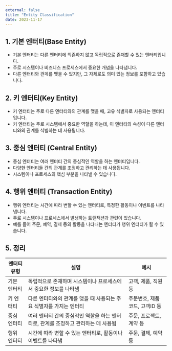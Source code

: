 ```yaml
---
external: false
title: "Entity Classification"
date: 2023-11-17
---
```


## 1. 기본 엔터티(Base Entity)

- 기본 엔터티는 다른 엔터티에 의존하지 않고 독립적으로 존재할 수 있는 엔터티입니다.
- 주로 시스템이나 비즈니스 프로세스에서 중요한 개념을 나타냅니다.
- 다른 엔터티와 관계를 맺을 수 있지만, 그 자체로도 의미 있는 정보를 포함하고 있습니다.

## 2. 키 엔터티(Key Entity)

- 키 엔터티는 주로 다른 엔터티와의 관계를 맺을 때, 고유 식별자로 사용되는 엔터티입니다.
- 키 엔터티는 주로 시스템에서 중요한 역할을 하는데, 이 엔터티의 속성이 다른 엔터티와의 관계를 식별하는 데 사용됩니다.

## 3. 중심 엔터티 (Central Entity)

- 중심 엔터티는 여러 엔터티 간의 중심적인 역할을 하는 엔터티입니다.
- 다양한 엔터티들 간의 관계를 조정하고 관리하는 데 사용됩니다.
- 시스템이나 프로세스의 핵심 부분을 나타낼 수 있습니다.

## 4. 행위 엔터티 (Transaction Entity)

- 행위 엔터티는 시간에 따라 변할 수 있는 엔터티로, 특정한 활동이나 이벤트를 나타냅니다.
- 주로 시스템이나 프로세스에서 발생하는 트랜잭션과 관련이 있습니다.
- 예를 들어 주문, 예약, 결제 등의 활동을 나타내는 엔터티가 행위 엔터티가 될 수 있습니다.

## 5. 정리

| 엔터티 유형  | 설명                                                     | 예시               |
|-------------|----------------------------------------------------------|-------------------|
| 기본 엔터티 | 독립적으로 존재하며 시스템이나 프로세스에서 중요한 정보를 나타냄 | 고객, 제품, 직원 등 |
| 키 엔터티   | 다른 엔터티와의 관계를 맺을 때 사용되는 주요 식별자를 가지는 엔터티 | 주문번호, 제품코드, 고객ID 등 |
| 중심 엔터티 | 여러 엔터티 간의 중심적인 역할을 하는 엔터티로, 관계를 조정하고 관리하는 데 사용됨 | 주문, 프로젝트, 계약 등 |
| 행위 엔터티 | 시간에 따라 변할 수 있는 엔터티로, 활동이나 이벤트를 나타냄 | 주문, 결제, 예약 등 |
